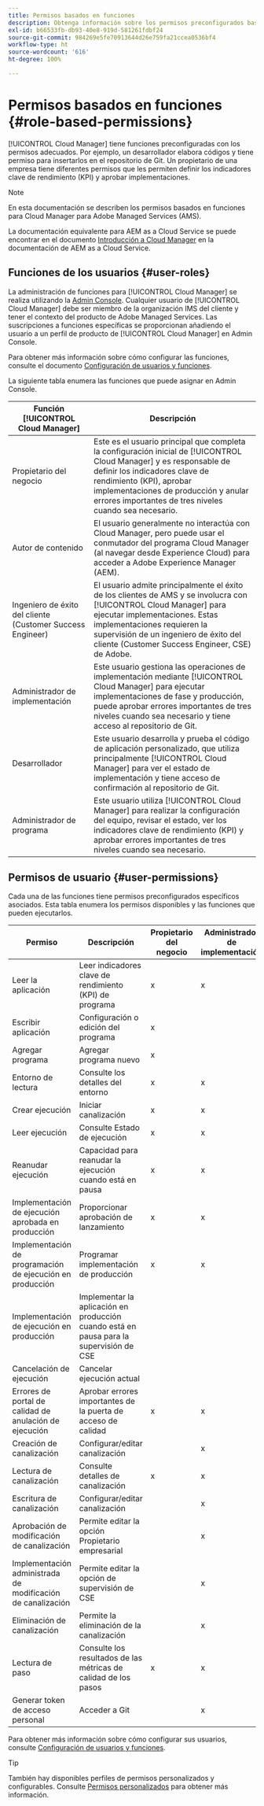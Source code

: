 ```yaml
---
title: Permisos basados en funciones
description: Obtenga información sobre los permisos preconfigurados basados en funciones de Cloud Manager para administrar el acceso a los recursos de la nube.
exl-id: b66533fb-db93-40e8-919d-581261fdbf24
source-git-commit: 984269e5fe70913644d26e759fa21ccea0536bf4
workflow-type: ht
source-wordcount: '616'
ht-degree: 100%

---
```



# Permisos basados en funciones {#role-based-permissions}

[!UICONTROL Cloud Manager] tiene funciones preconfiguradas con los permisos adecuados. Por ejemplo, un desarrollador elabora códigos y tiene permiso para insertarlos en el repositorio de Git. Un propietario de una empresa tiene diferentes permisos que les permiten definir los indicadores clave de rendimiento (KPI) y aprobar implementaciones.

>[!NOTE]
>
>En esta documentación se describen los permisos basados en funciones para Cloud Manager para Adobe Managed Services (AMS).
>
>La documentación equivalente para AEM as a Cloud Service se puede encontrar en el documento [Introducción a Cloud Manager](https://experienceleague.adobe.com/es/docs/experience-manager-cloud-service/content/onboarding/concepts/cloud-manager-introduction#role-based-permissions) en la documentación de AEM as a Cloud Service.

## Funciones de los usuarios {#user-roles}

La administración de funciones para [!UICONTROL Cloud Manager] se realiza utilizando la [Admin Console](https://helpx.adobe.com/es/enterprise/using/admin-console.html). Cualquier usuario de [!UICONTROL Cloud Manager] debe ser miembro de la organización IMS del cliente y tener el contexto del producto de Adobe Managed Services. Las suscripciones a funciones específicas se proporcionan añadiendo el usuario a un perfil de producto de [!UICONTROL Cloud Manager] en Admin Console.

Para obtener más información sobre cómo configurar las funciones, consulte el documento [Configuración de usuarios y funciones](/help/requirements/users-and-roles.md).

La siguiente tabla enumera las funciones que puede asignar en Admin Console.

| Función [!UICONTROL Cloud Manager] | Descripción |
|---|---|
| Propietario del negocio | Este es el usuario principal que completa la configuración inicial de [!UICONTROL Cloud Manager] y es responsable de definir los indicadores clave de rendimiento (KPI), aprobar implementaciones de producción y anular errores importantes de tres niveles cuando sea necesario. |
| Autor de contenido | El usuario generalmente no interactúa con Cloud Manager, pero puede usar el conmutador del programa Cloud Manager (al navegar desde Experience Cloud) para acceder a Adobe Experience Manager (AEM). |
| Ingeniero de éxito del cliente (Customer Success Engineer) | El usuario admite principalmente el éxito de los clientes de AMS y se involucra con [!UICONTROL Cloud Manager] para ejecutar implementaciones. Estas implementaciones requieren la supervisión de un ingeniero de éxito del cliente (Customer Success Engineer, CSE) de Adobe. |
| Administrador de implementación | Este usuario gestiona las operaciones de implementación mediante [!UICONTROL Cloud Manager] para ejecutar implementaciones de fase y producción, puede aprobar errores importantes de tres niveles cuando sea necesario y tiene acceso al repositorio de Git. |
| Desarrollador | Este usuario desarrolla y prueba el código de aplicación personalizado, que utiliza principalmente [!UICONTROL Cloud Manager] para ver el estado de implementación y tiene acceso de confirmación al repositorio de Git. |
| Administrador de programa | Este usuario utiliza [!UICONTROL Cloud Manager] para realizar la configuración del equipo, revisar el estado, ver los indicadores clave de rendimiento (KPI) y aprobar errores importantes de tres niveles cuando sea necesario. |

## Permisos de usuario {#user-permissions}

Cada una de las funciones tiene permisos preconfigurados específicos asociados. Esta tabla enumera los permisos disponibles y las funciones que pueden ejecutarlos.

| Permiso | Descripción | Propietario del negocio | Administrador de implementación | Administrador de programa | Desarrollador | CSE |
| --- | --- | --- | --- | --- | --- | --- |
| Leer la aplicación | Leer indicadores clave de rendimiento (KPI) de programa | x | x | x | x | x |
| Escribir aplicación | Configuración o edición del programa | x | | | | |
| Agregar programa | Agregar programa nuevo | x | | | | |
| Entorno de lectura | Consulte los detalles del entorno | x | x | x | x | x |
| Crear ejecución | Iniciar canalización | x | x | x | | |
| Leer ejecución | Consulte Estado de ejecución | x | x | x | x | x |
| Reanudar ejecución | Capacidad para reanudar la ejecución cuando está en pausa | x | x | x | | x |
| Implementación de ejecución aprobada en producción | Proporcionar aprobación de lanzamiento | x | x | x | | |
| Implementación de programación de ejecución en producción | Programar implementación de producción | x | x | x | | x |
| Implementación de ejecución en producción | Implementar la aplicación en producción cuando está en pausa para la supervisión de CSE | | | | | x |
| Cancelación de ejecución | Cancelar ejecución actual | | | x | | |
| Errores de portal de calidad de anulación de ejecución | Aprobar errores importantes de la puerta de acceso de calidad | x | x | x | | |
| Creación de canalización | Configurar/editar canalización | | x | | | |
| Lectura de canalización | Consulte detalles de canalización | x | x | x | x | x |
| Escritura de canalización | Configurar/editar canalización | | x | | | |
| Aprobación de modificación de canalización | Permite editar la opción Propietario empresarial | | x | | | |
| Implementación administrada de modificación de canalización | Permite editar la opción de supervisión de CSE | | x | | | |
| Eliminación de canalización | Permite la eliminación de la canalización | | x | | | |
| Lectura de paso | Consulte los resultados de las métricas de calidad de los pasos | x | x | x | x | x |
| Generar token de acceso personal | Acceder a Git | | x | | x | |

Para obtener más información sobre cómo configurar sus usuarios, consulte [Configuración de usuarios y funciones](/help/requirements/users-and-roles.md).

>[!TIP]
>
>También hay disponibles perfiles de permisos personalizados y configurables. Consulte [Permisos personalizados](/help/using/custom-permissions.md) para obtener más información.
